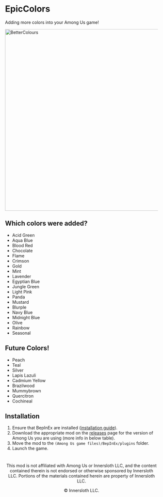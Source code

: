 # EpicColors
Adding more colors into your Among Us game!

<img src="https://cdn.discordapp.com/attachments/845322356095320114/859341714161270804/unknown.png" alt="BetterColours" width="600"/>

## Which colors were added?

  - Acid Green
  - Aqua Blue
  - Blood Red
  - Chocolate
  - Flame
  - Crimson
  - Gold
  - Mint
  - Lavender
  - Egyptian Blue
  - Jungle Green
  - Light Pink
  - Panda
  - Mustard
  - Blurple
  - Navy Blue
  - Midnight Blue
  - Olive
  - Rainbow
  - Seasonal

## Future Colors!

  - Peach
  - Teal
  - Silver
  - Lapis Lazuli
  - Cadmium Yellow
  - Brazilwood
  - Mummybrown
  - Quercitron
  - Cochineal

## Installation

1. Ensure that BepInEx are installed ([installation guide](INSTALLATION.md)).
2. Download the appropriate mod on the [releases](https://github.com/Devs-Us/BetterColours/releases) page
   for the version of Among Us you are using (more info in below table).
3. Move the mod to the `(Among Us game files)/BepInEx/plugins` folder.
4. Launch the game.

#
<p align="center">This mod is not affiliated with Among Us or Innersloth LLC, and the content contained therein is not endorsed or otherwise sponsored by Innersloth LLC. Portions of the materials contained herein are property of Innersloth LLC.</p>
<p align="center">© Innersloth LLC.</p>

